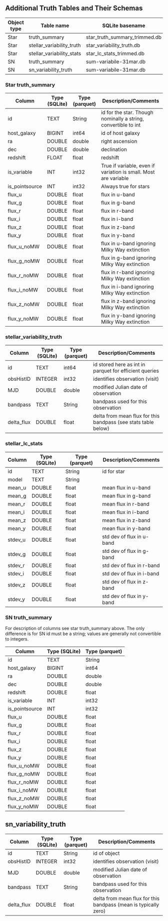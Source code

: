 ## Additional Truth Tables and Their Schemas

| Object type | Table name                | SQLite basename               | Parquet basename                      |
| ----------- | ------------------------- | ----------------------------- | ------------------------------------- |
| Star        | truth_summary             | star_truth_summary_trimmed.db | star_truth_summary_trimmed.parquet    |
| Star        | stellar_variability_truth | star_variability_truth.db     | star_variability_truth_int_id.parquet |
| Star        | stellar_variability_stats | star_lc_stats_trimmed.db      | star_lc_stats_trimmed.parquet         |
| SN          | truth_summary             | sum-variabile-31mar.db        | sn_truth_summary.parquet              |
| SN          | sn_variability_truth      | sum-variabile-31mar.db        | sn_variability_truth.parquet          |



### Star truth_summary

| Column         | Type (SQLite) | Type (parquet) | Description/Comments
| -------------- | ------------- | -------------- | -------------------------------------------------------------
| id             | TEXT          | String         | id for the star. Though nominally a string, convertible to int
| host_galaxy    | BIGINT        | int64          | id of host galaxy
| ra             | DOUBLE        | double         | right ascension
| dec            | DOUBLE        | double         | declination
| redshift       | FLOAT         | float          | redshift
| is_variable    | INT           | int32          | True if variable, even if variation is small. Most are variable
| is_pointsource | INT           | int32          | Always true for stars
| flux_u         | DOUBLE        | float          | flux in u-band
| flux_g         | DOUBLE        | float          | flux in g-band
| flux_r         | DOUBLE        | float          | flux in r-band
| flux_i         | DOUBLE        | float          | flux in i-band
| flux_z         | DOUBLE        | float          | flux in z-band
| flux_y         | DOUBLE        | float          | flux in y-band
| flux_u_noMW    | DOUBLE        | float          | flux in u-band ignoring Milky Way extinction
| flux_g_noMW    | DOUBLE        | float          | flux in g-band ignoring Milky Way extinction
| flux_r_noMW    | DOUBLE        | float          | flux in r-band ignoring Milky Way extinction
| flux_i_noMW    | DOUBLE        | float          | flux in i-band ignoring Milky Way extinction
| flux_z_noMW    | DOUBLE        | float          | flux in z-band ignoring Milky Way extinction
| flux_y_noMW    | DOUBLE        | float          | flux in y-band ignoring Milky Way extinction

### stellar_variability_truth

| Column         | Type (SQLite) | Type (parquet) | Description/Comments
| -------------- | ------------- | -------------- |---------------------------------------------------------------
| id             | TEXT          | int64          | id stored here as int in parquet for efficient queries
| obsHistID      | INTEGER       | int32          | identifies observation (visit)
| MJD            | DOUBLE        | double         | modified Julian date of observation
| bandpass       | TEXT          | String         | bandpass used for this observation
| delta_flux     | DOUBLE        | float          | delta from mean flux for this bandpass (see stats table below)

### stellar_lc_stats

| Column         | Type (SQLite) | Type (parquet) | Description/Comments
| -------------- | ------------- | -------------- | --------------------
| id             | TEXT          | String         | id for star
| model          | TEXT          | String         |
| mean_u         | DOUBLE        | float          | mean flux in u-band
| mean_g         | DOUBLE        | float          | mean flux in g-band
| mean_r         | DOUBLE        | float          | mean flux in r-band
| mean_i         | DOUBLE        | float          | mean flux in i-band
| mean_z         | DOUBLE        | float          | mean flux in z-band
| mean_y         | DOUBLE        | float          | mean flux in y-band
| stdev_u        | DOUBLE        | float          | std dev of flux in u-band
| stdev_g        | DOUBLE        | float          | std dev of flux in g-band
| stdev_r        | DOUBLE        | float          | std dev of flux in r-band
| stdev_i        | DOUBLE        | float          | std dev of flux in i-band
| stdev_z        | DOUBLE        | float          | std dev of flux in z-band
| stdev_y        | DOUBLE        | float          | std dev of flux in y-band

### SN truth_summary

For description of columns see star truth_summary above. The only difference is for SN id must
be a string; values are generally not convertible to integers.

| Column         | Type (SQLite) | Type (parquet)
| -------------- | ------------- | --------------
| id             | TEXT          | String
| host_galaxy    | BIGINT        | int64
| ra             | DOUBLE        | double
| dec            | DOUBLE        | double
| redshift       | DOUBLE        | float
| is_variable    | INT           | int32
| is_pointsource | INT           | int32
| flux_u         | DOUBLE        | float
| flux_g         | DOUBLE        | float
| flux_r         | DOUBLE        | float
| flux_i         | DOUBLE        | float
| flux_z         | DOUBLE        | float
| flux_y         | DOUBLE        | float
| flux_u_noMW    | DOUBLE        | float
| flux_g_noMW    | DOUBLE        | float
| flux_r_noMW    | DOUBLE        | float
| flux_i_noMW    | DOUBLE        | float
| flux_z_noMW    | DOUBLE        | float
| flux_y_noMW    | DOUBLE        | float

## sn_variability_truth

| Column         | Type (SQLite) | Type (parquet) | Description/Comments
| -------------- | ------------- | -------------- | --------------------------------------------------------------
| id             | TEXT          | String         | id of object
| obsHistID      | INTEGER       | int32          | identifies observation (visit)
| MJD            | DOUBLE        | double         | modified Julian date of observation
| bandpass       | TEXT          | String         | bandpass used for this observation
| delta_flux     | DOUBLE        | float          | delta from mean flux for this bandpass (mean is typically zero)

